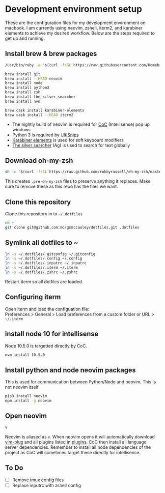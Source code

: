 # Development environment setup
These are the configuration files for my development environment on macbook. I am currently using neovim, zshell, iterm2, and karabiner elements to achieve my desired workflow. Below are the steps required to get up and running.

## Install brew & brew packages
```sh
/usr/bin/ruby -e "$(curl -fsSL https://raw.githubusercontent.com/Homebrew/install/master/install)"
```
```sh
brew install git
brew install --HEAD neovim
brew install node
brew install python3
brew install zsh
brew install the_silver_searcher
brew install nvm

brew cask install karabiner-elements
brew cask install --HEAD iterm2
```
* The nightly build of neovim is required for [CoC](https://github.com/neoclide/coc.nvim) (Intellisense) pop up windows
* Python 3 is required by [UltiSnips](https://github.com/SirVer/ultisnips)
* [Karabiner elements](https://github.com/tekezo/Karabiner-Elements) is used for soft keyboard modifiers
* [The silver searcher](https://github.com/ggreer/the_silver_searcher) (Ag) is used to search for text globally

## Download oh-my-zsh
```sh
sh -c "$(curl -fsSL https://raw.github.com/robbyrussell/oh-my-zsh/master/tools/install.sh)"
```
This creates `.pre-oh-my-zsh` files to preserve anything it replaces. Make sure to remove these as this repo has the files we want.

## Clone this repository
Clone this repository in to `~/.dotfiles`
```sh
cd ~
git clone git@github.com:morgsmccauley/dotfiles.git .dotfiles
```
## Symlink all dotfiles to ~
```sh
ln -s ~/.dotfiles/.gitconfig ~/.gitconfig
ln -s ~/.dotfiles/.config ~/.config
ln -s ~/.dotfiles/.inputrc ~/.inputrc
ln -s ~/.dotfiles/.iterm ~/.iterm
ln -s ~/.dotfiles/.zshrc ~/.zshrc
```
Restart iterm so all dotfiles are loaded.

## Configuring iterm

Open iterm and load the configuation file:  
Preferences > General > Load preferences from a custom folder or URL > ``~/.iterm``

## install node 10 for intellisense
Node 10.5.0 is targetted directly by CoC.
```sh
nvm install 10.5.0
```
## Install python and node neovim packages
This is used for communication between Python/Node and neovim. This is not neovim itself.
```sh
pip3 install neovim
npm install -g neovim
```
## Open neovim
```sh
v
```
Neovim is aliased as `v`. When neovim opens it will automatically download [vim-plug](https://github.com/junegunn/vim-plug) and all plugins listed in [plugins](./.config/plugins.vim). CoC then install all language server dependencies.
Remember to install all node dependencies of the project as CoC will sometimes target these directly for intellisense.

## To Do
- [ ] Remove tmux config files
- [ ] Replace inputrc with zshell config
